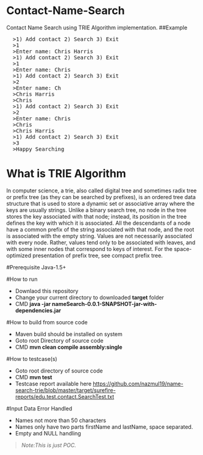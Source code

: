 # Contact-Name-Search
Contact Name Search using TRIE Algorithm implementation.
##Example
<pre>
  >1) Add contact 2) Search 3) Exit
  >1
  >Enter name: Chris Harris
  >1) Add contact 2) Search 3) Exit
  >1
  >Enter name: Chris
  >1) Add contact 2) Search 3) Exit
  >2
  >Enter name: Ch
  >Chris Harris
  >Chris
  >1) Add contact 2) Search 3) Exit
  >2
  >Enter name: Chris
  >Chris
  >Chris Harris
  >1) Add contact 2) Search 3) Exit
  >3
  >Happy Searching
</pre>
# What is TRIE Algorithm
In computer science, a trie, also called digital tree and sometimes radix tree or prefix tree (as they can be searched by prefixes), is an ordered tree data structure that is used to store a dynamic set or associative array where the keys are usually strings. Unlike a binary search tree, no node in the tree stores the key associated with that node; instead, its position in the tree defines the key with which it is associated. All the descendants of a node have a common prefix of the string associated with that node, and the root is associated with the empty string. Values are not necessarily associated with every node. Rather, values tend only to be associated with leaves, and with some inner nodes that correspond to keys of interest. For the space-optimized presentation of prefix tree, see compact prefix tree.

#Prerequisite
Java-1.5+

#How to run
- Downlaod this repository
- Change your current directory to downloaded <b>target</b> folder
- CMD <b>java -jar nameSearch-0.0.1-SNAPSHOT-jar-with-dependencies.jar</b>

#How to build from source code
- Maven build should be installed on system
- Goto root Directory of source code
- CMD <b>mvn clean compile assembly:single</b>

#How to testcase(s)
- Goto root directory of source code
- CMD <b>mvn test</b>
- Testcase report available here https://github.com/nazmul19/name-search-trie/blob/master/target/surefire-reports/edu.test.contact.SearchTest.txt

#Input Data Error Handled
- Names not more than 50 characters
- Names only have two parts firstName and lastName, space separated.
- Empty and NULL handling

><i>Note:This is just POC.</i>

